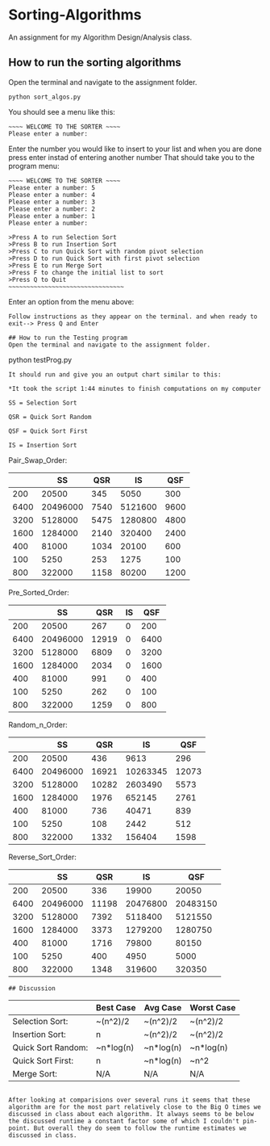 # Sorting-Algorithms
An assignment for my Algorithm Design/Analysis class.

## How to run the sorting algorithms
Open the terminal and navigate to the assignment folder.
```
python sort_algos.py
```
You should see a menu like this:
```
~~~~ WELCOME TO THE SORTER ~~~~
Please enter a number:
```
Enter the number you would like to insert to your list and when you are done press enter instad of entering another number
That should take you to the program menu:
```
~~~~ WELCOME TO THE SORTER ~~~~
Please enter a number: 5
Please enter a number: 4
Please enter a number: 3
Please enter a number: 2
Please enter a number: 1
Please enter a number: 

>Press A to run Selection Sort
>Press B to run Insertion Sort
>Press C to run Quick Sort with random pivot selection
>Press D to run Quick Sort with first pivot selection
>Press E to run Merge Sort
>Press F to change the initial list to sort
>Press Q to Quit
~~~~~~~~~~~~~~~~~~~~~~~~~~~~~~~~
```
Enter an option from the menu above:
```
Follow instructions as they appear on the terminal. and when ready to exit--> Press Q and Enter

## How to run the Testing program
Open the terminal and navigate to the assignment folder.
```
python testProg.py
```
It should run and give you an output chart similar to this:

*It took the script 1:44 minutes to finish computations on my computer 

SS = Selection Sort

QSR = Quick Sort Random

QSF = Quick Sort First

IS = Insertion Sort
```
Pair_Swap_Order:

|          | SS       | QSR      | IS       | QSF      | 
|----------|----------|----------|----------|----------|
| 200      | 20500    | 345      | 5050     | 300      | 
| 6400     | 20496000 | 7540     | 5121600  | 9600     | 
| 3200     | 5128000  | 5475     | 1280800  | 4800     | 
| 1600     | 1284000  | 2140     | 320400   | 2400     | 
| 400      | 81000    | 1034     | 20100    | 600      | 
| 100      | 5250     | 253      | 1275     | 100      | 
| 800      | 322000   | 1158     | 80200    | 1200     | 


Pre_Sorted_Order:

|          | SS       | QSR      | IS       | QSF      | 
|----------|----------|----------|----------|----------|
| 200      | 20500    | 267      | 0        | 200      | 
| 6400     | 20496000 | 12919    | 0        | 6400     | 
| 3200     | 5128000  | 6809     | 0        | 3200     | 
| 1600     | 1284000  | 2034     | 0        | 1600     | 
| 400      | 81000    | 991      | 0        | 400      | 
| 100      | 5250     | 262      | 0        | 100      | 
| 800      | 322000   | 1259     | 0        | 800      | 

Random_n_Order:

|          | SS       | QSR      | IS       | QSF      | 
|----------|----------|----------|----------|----------| 
| 200      | 20500    | 436      | 9613     | 296      | 
| 6400     | 20496000 | 16921    | 10263345 | 12073    | 
| 3200     | 5128000  | 10282    | 2603490  | 5573     | 
| 1600     | 1284000  | 1976     | 652145   | 2761     | 
| 400      | 81000    | 736      | 40471    | 839      | 
| 100      | 5250     | 108      | 2442     | 512      | 
| 800      | 322000   | 1332     | 156404   | 1598     | 

Reverse_Sort_Order:

|          | SS       | QSR      | IS       | QSF      | 
|----------|----------|----------|----------|----------|
| 200      | 20500    | 336      | 19900    | 20050    | 
| 6400     | 20496000 | 11198    | 20476800 | 20483150 | 
| 3200     | 5128000  | 7392     | 5118400  | 5121550  | 
| 1600     | 1284000  | 3373     | 1279200  | 1280750  | 
| 400      | 81000    | 1716     | 79800    | 80150    | 
| 100      | 5250     | 400      | 4950     | 5000     | 
| 800      | 322000   | 1348     | 319600   | 320350   | 

```
## Discussion
```
|                    | Best Case          | Avg Case           | Worst Case         | 
|--------------------|--------------------|--------------------|--------------------|
| Selection Sort:    | ~(n^2)/2           | ~(n^2)/2           | ~(n^2)/2           |
| Insertion Sort:    | n                  | ~(n^2)/2           | ~(n^2)/2           |
| Quick Sort Random: | ~n*log(n)          | ~n*log(n)          |    ~n*log(n)       |
| Quick Sort First:  | n                  | ~n*log(n)          |     ~n^2           |
| Merge Sort:        | N/A                | N/A                |     N/A            |
```

After looking at comparisions over several runs it seems that these algorithm are for the most part relatively close to the Big O times we discussed in class about each algorithm. It always seems to be below the discussed runtime a constant factor some of which I couldn't pin-point. But overall they do seem to follow the runtime estimates we discussed in class. 
